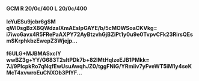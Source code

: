 #### GCM R 20/0c/400 L 20/0c/400
**IeYuESu9jcbr6gSM**<br/>**qWl0sgBzX8QWdzaIXmAEsIpGAYE/b/5cMOWSoaCKVkg=**<br/>**i7iwo6avx4R5FRePaAXPY72AyBtzvhGjBZiPt1y0u9e0TvpvCFk23RirsQEsmSKrphkbzEwepZ3Wjejp...**<br/><br/>
**f6ULG+MJBMASxcIY**<br/>**wwBZ3g+YY/G683T2sltPDk7b+82IMtHqlzeEJB1PMkk=**<br/>**7J/9PIcpkRo7qNqfEwUsuAwqhJZ0/tggFNiG/YRmiiv7yFveWT5iM1y4seKMcT4xvwroEuCNXOb3PlYF...**